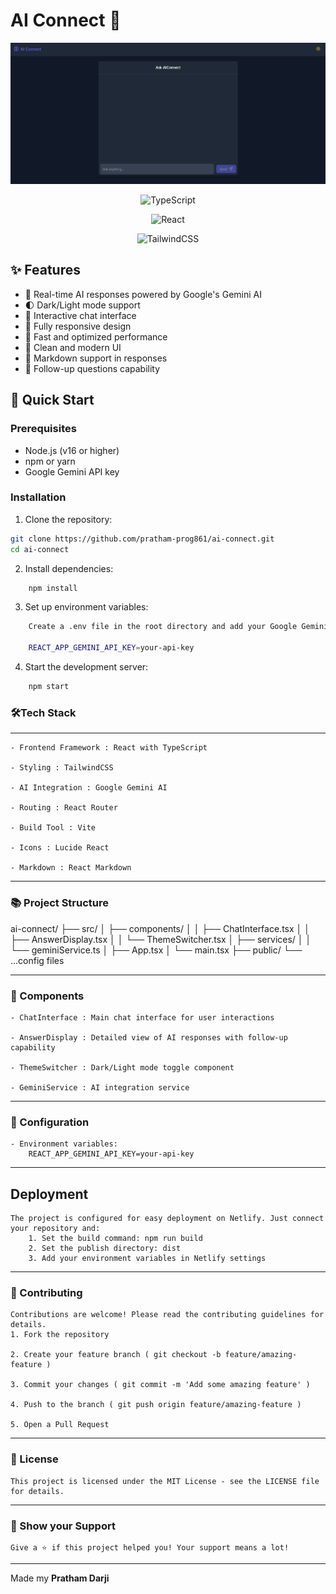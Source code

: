# AI Connect 🤖

<div align="center">
  <img src="public/ai-connect-banner.png" alt="AI Connect Banner" width="800"/>

  ![TypeScript](https://img.shields.io/badge/TypeScript-007ACC?style=flat&logo=typescript&logoColor=white)

  ![React](https://img.shields.io/badge/React-20232A?style=flat&logo=react&logoColor=61DAFB)

  ![TailwindCSS](https://img.shields.io/badge/Tailwind_CSS-38B2AC?style=flat&logo=tailwind-css&logoColor=white)
</div>

## ✨ Features

- 🎯 Real-time AI responses powered by Google's Gemini AI
- 🌓 Dark/Light mode support
- 💬 Interactive chat interface
- 📱 Fully responsive design
- 🚀 Fast and optimized performance
- 🎨 Clean and modern UI
- 📝 Markdown support in responses
- 🔄 Follow-up questions capability

## 🚀 Quick Start

### Prerequisites

- Node.js (v16 or higher)
- npm or yarn
- Google Gemini API key

### Installation

1. Clone the repository:
```bash
git clone https://github.com/pratham-prog861/ai-connect.git
cd ai-connect
```

2. Install dependencies:
```bash
    npm install
```

3. Set up environment variables:
```bash
    Create a .env file in the root directory and add your Google Gemini API key:

    REACT_APP_GEMINI_API_KEY=your-api-key
```

4. Start the development server:
```bash
    npm start
```


### 🛠️Tech Stack
----

    - Frontend Framework : React with TypeScript

    - Styling : TailwindCSS

    - AI Integration : Google Gemini AI

    - Routing : React Router

    - Build Tool : Vite

    - Icons : Lucide React

    - Markdown : React Markdown

----

### 📚 Project Structure

ai-connect/
├── src/
│   ├── components/
│   │   ├── ChatInterface.tsx
│   │   ├── AnswerDisplay.tsx
│   │   └── ThemeSwitcher.tsx
│   ├── services/
│   │   └── geminiService.ts
│   ├── App.tsx
│   └── main.tsx
├── public/
└── ...config files

----
### 🎯 Components 

    - ChatInterface : Main chat interface for user interactions

    - AnswerDisplay : Detailed view of AI responses with follow-up  capability

    - ThemeSwitcher : Dark/Light mode toggle component

    - GeminiService : AI integration service

----
### 🔨 Configuration

    - Environment variables:
        REACT_APP_GEMINI_API_KEY=your-api-key
----
## Deployment
    The project is configured for easy deployment on Netlify. Just connect your repository and:
        1. Set the build command: npm run build
        2. Set the publish directory: dist
        3. Add your environment variables in Netlify settings
----
### 🤝 Contributing
    Contributions are welcome! Please read the contributing guidelines for details.
    1. Fork the repository

    2. Create your feature branch ( git checkout -b feature/amazing-feature )

    3. Commit your changes ( git commit -m 'Add some amazing feature' )

    4. Push to the branch ( git push origin feature/amazing-feature )

    5. Open a Pull Request
---
### 📄 License
    This project is licensed under the MIT License - see the LICENSE file for details.
-----
### 🌟 Show your Support
    Give a ⭐️ if this project helped you! Your support means a lot!


------

Made my **Pratham Darji**